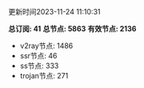 更新时间2023-11-24 11:10:31

**总订阅: 41**
**总节点: 5863**
**有效节点: 2136**
- v2ray节点: 1486
- ssr节点: 46
- ss节点: 333
- trojan节点: 271
